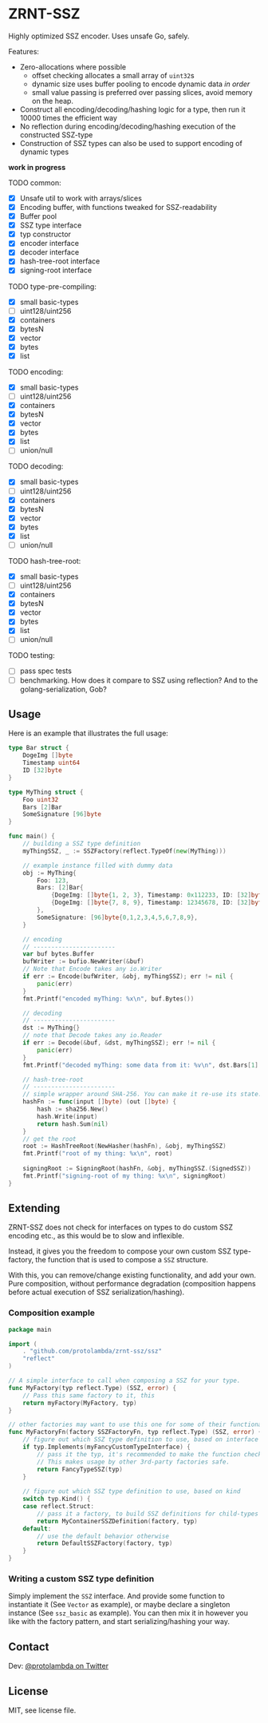 # ZRNT-SSZ

Highly optimized SSZ encoder. Uses unsafe Go, safely.

Features:
- Zero-allocations where possible
   - offset checking allocates a small array of `uint32`s
   - dynamic size uses buffer pooling to encode dynamic data *in order*
   - small value passing is preferred over passing slices, avoid memory on the heap. 
- Construct all encoding/decoding/hashing logic for a type, then run it 10000 times the efficient way
- No reflection during encoding/decoding/hashing execution of the constructed SSZ-type
- Construction of SSZ types can also be used to support encoding of dynamic types


**work in progress**

TODO common:
- [x] Unsafe util to work with arrays/slices
- [x] Encoding buffer, with functions tweaked for SSZ-readability
- [x] Buffer pool
- [x] SSZ type interface
- [x] typ constructor
- [x] encoder interface
- [x] decoder interface
- [x] hash-tree-root interface
- [x] signing-root interface

TODO type-pre-compiling:
- [x] small basic-types
- [ ] uint128/uint256
- [x] containers
- [x] bytesN
- [x] vector
- [x] bytes
- [x] list

TODO encoding:
- [x] small basic-types
- [ ] uint128/uint256
- [x] containers
- [x] bytesN
- [x] vector
- [x] bytes
- [x] list
- [ ] union/null

TODO decoding:
- [x] small basic-types
- [ ] uint128/uint256
- [x] containers
- [x] bytesN
- [x] vector
- [x] bytes
- [x] list
- [ ] union/null

TODO hash-tree-root:
- [x] small basic-types
- [ ] uint128/uint256
- [x] containers
- [x] bytesN
- [x] vector
- [x] bytes
- [x] list
- [ ] union/null

TODO testing:
- [ ] pass spec tests
- [ ] benchmarking. How does it compare to SSZ using reflection? And to the golang-serialization, Gob?

## Usage

Here is an example that illustrates the full usage:
```go
type Bar struct {
	DogeImg []byte
	Timestamp uint64
	ID [32]byte
}

type MyThing struct {
	Foo uint32
	Bars [2]Bar
	SomeSignature [96]byte
}

func main() {
	// building a SSZ type definition
	myThingSSZ, _ := SSZFactory(reflect.TypeOf(new(MyThing)))

	// example instance filled with dummy data
	obj := MyThing{
		Foo: 123,
		Bars: [2]Bar{
			{DogeImg: []byte{1, 2, 3}, Timestamp: 0x112233, ID: [32]byte{1}},
			{DogeImg: []byte{7, 8, 9}, Timestamp: 12345678, ID: [32]byte{2}},
		},
		SomeSignature: [96]byte{0,1,2,3,4,5,6,7,8,9},
	}

	// encoding
	// -----------------------
	var buf bytes.Buffer
	bufWriter := bufio.NewWriter(&buf)
	// Note that Encode takes any io.Writer
	if err := Encode(bufWriter, &obj, myThingSSZ); err != nil {
		panic(err)
	}
	fmt.Printf("encoded myThing: %x\n", buf.Bytes())

	// decoding
	// -----------------------
	dst := MyThing{}
	// note that Decode takes any io.Reader
	if err := Decode(&buf, &dst, myThingSSZ); err != nil {
		panic(err)
	}
	fmt.Printf("decoded myThing: some data from it: %v\n", dst.Bars[1].DogeImg[:])

	// hash-tree-root
	// -----------------------
	// simple wrapper around SHA-256. You can make it re-use its state. (hash.Reset())
	hashFn := func(input []byte) (out []byte) {
		hash := sha256.New()
		hash.Write(input)
		return hash.Sum(nil)
	}
	// get the root
	root := HashTreeRoot(NewHasher(hashFn), &obj, myThingSSZ)
	fmt.Printf("root of my thing: %x\n", root)
	
	signingRoot := SigningRoot(hashFn, &obj, myThingSSZ.(SignedSSZ))
	fmt.Printf("signing-root of my thing: %x\n", signingRoot)
}
```

## Extending

ZRNT-SSZ does not check for interfaces on types to do custom SSZ encoding etc., as this would be to slow and inflexible.

Instead, it gives you the freedom to compose your own custom SSZ type-factory,
 the function that is used to compose a `SSZ` structure.

With this, you can remove/change existing functionality, and add your own. 
Pure composition, without performance degradation 
(composition happens before actual execution of SSZ serialization/hashing).


### Composition example

```go
package main

import (
	. "github.com/protolambda/zrnt-ssz/ssz"
	"reflect"
)

// A simple interface to call when composing a SSZ for your type.
func MyFactory(typ reflect.Type) (SSZ, error) {
	// Pass this same factory to it, this
	return myFactory(MyFactory, typ)
}

// other factories may want to use this one for some of their functionality, make it public.
func MyFactoryFn(factory SSZFactoryFn, typ reflect.Type) (SSZ, error) {
	// figure out which SSZ type definition to use, based on interface check
	if typ.Implements(myFancyCustomTypeInterface) {
		// pass it the typ, it's recommended to make the function check if the type is really allowed.
		// This makes usage by other 3rd-party factories safe.
		return FancyTypeSSZ(typ)
	}
	
	// figure out which SSZ type definition to use, based on kind
	switch typ.Kind() {
	case reflect.Struct:
		// pass it a factory, to build SSZ definitions for child-types (container fields).
		return MyContainerSSZDefinition(factory, typ)
	default:
		// use the default behavior otherwise
		return DefaultSSZFactory(factory, typ)
	}
}
```

### Writing a custom SSZ type definition

Simply implement the `SSZ` interface. And provide some function to instantiate it (See `Vector` as example),
 or maybe declare a singleton instance (See `ssz_basic` as example).
You can then mix it in however you like with the factory pattern, and start serializing/hashing your way.


## Contact

Dev: [@protolambda on Twitter](https://twitter.com/protolambda)


## License

MIT, see license file.

